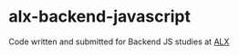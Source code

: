 # alx-backend-javascript
Code written and submitted for Backend JS studies at [ALX](alx-africa.com)
